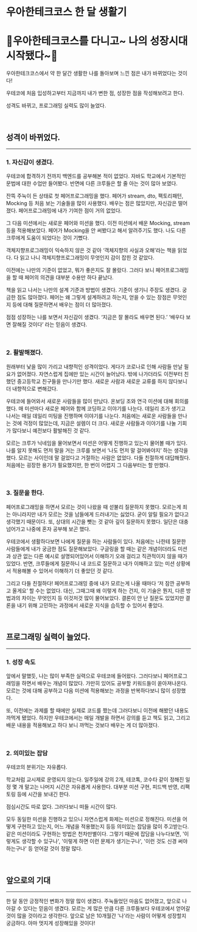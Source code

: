 # **우아한테크코스 한 달 생활기**

# **🎵우아한테크코스를 다니고~ 나의 성장시대 시작됐다~🎵**

우아한테크코스에서 약 한 달간 생활한 나를 돌아보며 느낀 점은 내가 바뀌었다는 것이다!

우테코에 처음 입성하고부터 지금까지 내가 변한 점, 성장한 점을 작성해보려고 한다.

성격도 바뀌고, 프로그래밍 실력도 많이 늘었다.

<br>

## **성격이 바뀌었다.**

---

### **1. 자신감이 생겼다.**

우테코에 합격하기 전까지 백엔드를 공부해본 적이 없었다. 자바도 학교에서 기본적인 문법에 대한 수업만 들어봤다. 반면에 다른 크루들은 할 줄 아는 것이 많아 보였다. 

잔뜩 주눅이 든 상태로 첫 페어프로그래밍을 했다. 페어가 stream, dto, 팩토리패턴, Mocking 등 처음 보는 기술들을 많이 사용했다. 배우는 점은 많았지만, 자신감은 떨어졌다. 페어프로그래밍에 내가 기여한 점이 거의 없었다.

그 다음 미션에서는 새로운 페어와 미션을 했다. 이전 미션에서 배운 Mocking, stream 등을 적용해보았다. 페어가 Mocking을 안 써봤다고 해서 알려주기도 했다. 나도 다른 크루에게 도움이 되었다는 것이 기뻤다. 

객체지향프로그래밍이 익숙하지 않은 것 같아 ‘객체지향의 사실과 오해’라는 책을 읽었다. 다 읽고 나니 객체지향프로그래밍이 무엇인지 감이 잡힌 것 같았다. 

이전에는 나만의 기준이 없었고, 뭐가 좋은지도 잘 몰랐다. 그러다 보니 페어프로그래밍을 할 때 페어의 의견을 대부분 수용만 하다 끝났다. 

책을 읽고 나서는 나만의 설계 기준과 방법이 생겼다. 기준이 생기니 주장도 생겼다. 궁금한 점도 많아졌다. 페어는 왜 그렇게 설계하려고 하는지, 얻을 수 있는 장점은 무엇인지 등에 대해 질문하면서 배우는 점이 더 많아졌다.

점점 성장하는 나를 보면서 자신감이 생겼다. ‘지금은 잘 몰라도 배우면 된다.’ ‘배우다 보면 잘해질 것이다’ 라는 믿음이 생겼다.

<br>

### **2. 활발해졌다.**

원래부터 낯을 많이 가리고 내향적인 성격이었다. 게다가 코로나로 인해 사람들 만날 필요가 없어졌다. 자연스럽게 집에만 있는 시간이 늘어났다. 밖에 나가더라도 이전부터 친했던 중고등학교 친구들을 만나기만 했다. 새로운 사람과 새로운 교류를 하지 않다보니 더 내향적으로 변해갔다. 

우테코에 들어와서 새로운 사람들을 많이 만났다. 온보딩 조와 연극 미션에 대해 회의를 했다. 매 미션마다 새로운 페어와 함께 코딩하고 이야기를 나눈다. 데일리 조가 생기고 나서는 매일 데일리 미팅을 진행하며 이야기를 나눈다. 처음에는 새로운 사람들을 만나는 것에 걱정이 많았는데, 지금은 설렘이 더 크다. 새로운 사람들과 이야기를 나눌 기회가 많다보니 예전보다 활발해진 것 같다.

모르는 크루가 닉네임을 물어보면서 미션은 어떻게 진행하고 있는지 물어볼 때가 있다. 나를 알지 못해도 먼저 말을 거는 크루를 보면서 ‘나도 먼저 말 걸어봐야지’ 하는 생각을 했다. 모르는 사이인데 말 걸었다고 거절하는 사람은 없었다. 다들 친절하게 대답해줬다. 처음에는 굉장한 용기가 필요했지만, 한 번이 어렵지 그 다음부터는 할 만했다.

<br>

### **3. 질문을 한다.**

페어프로그래밍을 하면서 모르는 것이 나왔을 때 섣불리 질문하지 못했다. 모르는게 죄는 아니라지만 내가 모르는 것을 남들에게 드러내기는 싫었다. 굳이 알릴 필요가 없다고 생각했기 때문이다. 또, 상대의 시간을 뺏는 것 같아 깊이 질문하지 못했다. 일단은 대충 넘어가고 나중에 혼자 공부해 보곤 했다. 

우테코에서 생활하다보면 나에게 질문을 하는 사람들이 있다. 처음에는 나한테 질문한 사람들에게 내가 궁금한 점도 질문해보았다. 구글링을 할 때는 같은 개념이더라도 미션과 상관 없는 다른 예시로 설명되어있어서 이해하기 오래 걸리고 직관적이지 않을 때가 있었다. 반면, 크루들에게 질문하니 내 코드로 질문하고 내가 이해하고 있는 미션 상황에서 적용해볼 수 있어서 이해하기 더 좋았던 것 같다.

그리고 다들 친절하다! 페어프로그래밍 중에 내가 모르는게 나올 때마다 ‘저 잠깐 공부하고 올게요’ 할 수는 없었다. 대신, 그때그때 왜 이렇게 하는 건지, 이 기술은 뭔지, 다른 방법과의 차이는 무엇인지 등 이것저것 많이 물어보았다. 결론이 안 난 질문도 있었지만 결론을 내기 위해 고민하는 과정에서 새로운 지식을 습득할 수 있어서 좋았다.

<br>

## **프로그래밍 실력이 늘었다.**

---

### **1. 성장 속도**

앞에서 말했듯, 나는 많이 부족한 실력으로 우테코에 들어왔다. 그러다보니 페어프로그래밍을 하면서 배우는 개념이 많았다. 가만히 있어도 공부할 키워드들이 쏟아져나온다. 모르는 것에 대해 공부하고 다음 미션에 적용해보는 과정을 반복하다보니 많이 성장했다.

또, 이전에는 과제를 할 때에만 실제로 코드를 짰는데 그러다보니 이전에 해봤던 내용도 까먹게 됐었다. 하지만 우테코에서는 매일 개발을 하면서 강의를 듣고 책도 읽고, 그리고 배운 내용을 적용해보고 하다 보니 까먹는 것보다 배우는 게 더 많아졌다.

<br>

### **2. 의미있는 잡담**

우테코의 분위기는 자유롭다. 

학교처럼 교시제로 운영되지 않는다. 일주일에 강의 2개, 테코톡, 코수타 같이 정해진 일정 몇 개 말고는 나머지 시간은 자유롭게 사용한다. 대부분 미션 구현, 피드백 반영, 리팩토링 등에 시간을 보내긴 한다.

점심시간도 따로 없다. 그러다보니 떠들 시간이 많다. 

모두 동일한 미션을 진행하고 있으니 자연스럽게 화제는 미션으로 정해진다. 미션을 어떻게 구현하고 있는지, 어느 개념을 적용했는지 등등 의미있는 잡담을 많이 주고받는다. 같은 미션이라도 구현하는 방법은 천차만별이다. 그렇기 때문에 잡담을 나누다보면, '이렇게도 생각할 수 있구나', '이렇게 하면 이런 문제가 생기는구나', '이런 것도 신경 써야 하는구나' 등 얻어갈 것이 정말 많다.

<br>

## **앞으로의 기대**
---
한 달 동안 긍정적인 변화가 정말 많이 생겼다. 주눅들었던 마음도 없어졌고, 앞으로 나아갈 수 있다는 믿음이 생겼다. 모르는 게 많은 만큼 다른 크루들보다 우테코에서 얻어갈 것이 많을 것이라고 생각한다. 앞으로 남은 10개월간 '나'라는 사람이 어떻게 성장할지 궁금하다. 아마 멋지게 성장해있을 것이다!
